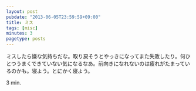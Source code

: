 ```yaml
---
layout: post
pubdate: "2013-06-05T23:59:59+09:00"
title: ミス
tags: [misc]
minutes: 3
pagetype: posts
---
```

ミスしたら嫌な気持ちだな。取り戻そうとやっきになってまた失敗したり。何ひとつうまくできていない気になるなあ。前向きになれないのは疲れがたまっているのかも。寝よう。とにかく寝よう。

3 min.
